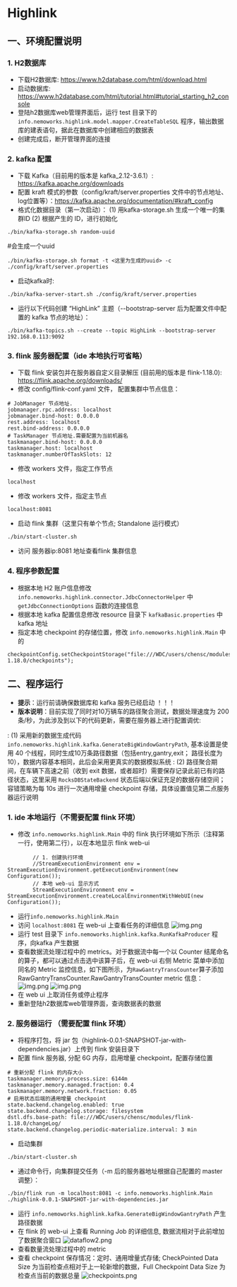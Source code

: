 # Highlink

## 一、环境配置说明

### 1. H2数据库

- 下载H2数据库: https://www.h2database.com/html/download.html 
- 启动数据库: https://www.h2database.com/html/tutorial.html#tutorial_starting_h2_console
- 登陆h2数据库web管理界面后，运行 test 目录下的 `info.nemoworks.highlink.model.mapper.CreateTableSQL` 程序，输出数据库的建表语句，据此在数据库中创建相应的数据表
- 创建完成后，断开管理界面的连接

### 2. kafka 配置
- 下载 Kafka（目前用的版本是 kafka_2.12-3.6.1）: https://kafka.apache.org/downloads
- 配置 kraft 模式的参数（config/kraft/server.properties 文件中的节点地址、log位置等）：https://kafka.apache.org/documentation/#kraft_config
- 格式化数据目录（第一次启动）： (1) 用kafka-storage.sh 生成一个唯一的集群ID (2) 根据产生的 ID，进行初始化
```
./bin/kafka-storage.sh random-uuid
```
 #会生成一个uuid
```
./bin/kafka-storage.sh format -t <这里为生成的uuid> -c ./config/kraft/server.properties
```
- 启动kafka时: 
```
./bin/kafka-server-start.sh ./config/kraft/server.properties
```
- 运行以下代码创建 “HighLink” 主题（--bootstrap-server 后为配置文件中配置的 kafka 节点的地址）：
```
./bin/kafka-topics.sh --create --topic HighLink --bootstrap-server 192.168.0.113:9092 
```

### 3. flink 服务器配置（ide 本地执行可省略）
- 下载 flink 安装包并在服务器自定义目录解压 (目前用的版本是 flink-1.18.0): https://flink.apache.org/downloads/
- 修改 config/flink-conf.yaml 文件， 配置集群中节点信息：
```
# JobManager 节点地址.
jobmanager.rpc.address: localhost
jobmanager.bind-host: 0.0.0.0
rest.address: localhost
rest.bind-address: 0.0.0.0
# TaskManager 节点地址.需要配置为当前机器名
taskmanager.bind-host: 0.0.0.0
taskmanager.host: localhost
taskmanager.numberOfTaskSlots: 12
```
- 修改 workers 文件，指定工作节点
```agsl
localhost
```
- 修改 workers 文件，指定主节点
```agsl
localhost:8081
```
- 启动 flink 集群（这里只有单个节点; Standalone 运行模式）
```
./bin/start-cluster.sh 
```
- 访问 服务器ip:8081 地址查看flink 集群信息

### 4. 程序参数配置
- 根据本地 H2 账户信息修改 `info.nemoworks.highlink.connector.JdbcConnectorHelper` 中 `getJdbcConnectionOptions` 函数的连接信息
- 根据本地 kafka 配置信息修改 resource 目录下 `kafkaBasic.properties` 中 kafka 地址
- 指定本地 checkpoint 的存储位置，修改 `info.nemoworks.highlink.Main` 中的
```
checkpointConfig.setCheckpointStorage("file:///WDC/users/chensc/modules/flink-1.18.0/checkpoints");
```
## 二、程序运行
- **提示**：运行前请确保数据库和 kafka 服务已经启动 ！！！
- **版本说明**：目前实现了同时对10万辆车的路径聚合测试，数据处理速度为 200条/秒，为此涉及到以下的代码更新，需要在服务器上进行配置调优:

: (1) 采用新的数据生成代码 `info.nemoworks.highlink.kafka.GenerateBigWindowGantryPath`, 基本设置是使用 40 个线程，同时生成10万条路径数据（包括entry,gantry,exit； 路径长度为10），数据内容基本相同，此后会采用更真实的数据模拟系统
: (2) 路径聚合期间，在车辆下高速之前（收到 exit 数据，或者超时）需要保存记录此前已有的路径状态，这里采用 `RocksDBStateBackend` 状态后端以保证充足的数据存储空间；容错策略为每 10s 进行一次通用增量 checkpoint 存储，具体设置值见第二点服务器运行说明

### 1. ide 本地运行（不需要配置 flink 环境）
- 修改 `info.nemoworks.highlink.Main` 中的 flink 执行环境如下所示（注释第一行，使用第二行），以在本地显示 flink web-ui
```
        // 1. 创建执行环境
        //StreamExecutionEnvironment env = StreamExecutionEnvironment.getExecutionEnvironment(new Configuration());
        // 本地 web-ui 显示方式
        StreamExecutionEnvironment env = StreamExecutionEnvironment.createLocalEnvironmentWithWebUI(new Configuration());
```
- 运行`info.nemoworks.highlink.Main`
- 访问 `localhost:8081` 在 web-ui 上查看任务的详细信息 
![img.png](src/main/resources/static/runningJob.png)
- 运行 test 目录下 `info.nemoworks.highlink.kafka.RunKafkaProducer` 程序，向kafka 产生数据
- 查看数据流处理过程中的 metrics。对于数据流中每一个以 Counter 结尾命名的算子，都可以通过点击选中该算子后，在 web-ui 右侧 Metric 菜单中添加同名的 Metric 监控信息，如下图所示，为`RawGantryTransCounter`算子添加 RawGantryTransCounter.RawGantryTransCounter metric 信息：
![img.png](src/main/resources/static/counterMetrics.png)
![img.png](src/main/resources/static/counterMetrics2.png)
- 在 web ui 上取消任务或停止程序
- 重新登陆h2数据库web管理界面，查询数据表的数据

### 2. 服务器运行 （需要配置 flink 环境）
- 将程序打包，将 jar 包（highlink-0.0.1-SNAPSHOT-jar-with-dependencies.jar）上传到 flink 安装目录下
- 配置 flink 服务器, 分配 6G 内存，启用增量 checkpoint，配置存储位置
```agsl
# 重新分配 flink 的内存大小
taskmanager.memory.process.size: 6144m
taskmanager.memory.managed.fraction: 0.4
taskmanager.memory.network.fraction: 0.05
# 启用状态后端的通用增量 checkpoint
state.backend.changelog.enabled: true
state.backend.changelog.storage: filesystem
dstl.dfs.base-path: file:///WDC/users/chensc/modules/flink-1.18.0/changeLog/
state.backend.changelog.periodic-materialize.interval: 3 min
```
- 启动集群
```
./bin/start-cluster.sh
```
- 通过命令行，向集群提交任务（-m 后的服务器地址根据自己配置的 master 调整）：
```
./bin/flink run -m localhost:8081 -c info.nemoworks.highlink.Main ./highlink-0.0.1-SNAPSHOT-jar-with-dependencies.jar
```
- 运行 `info.nemoworks.highlink.kafka.GenerateBigWindowGantryPath` 产生路径数据
- 在 flink 的 web-ui 上查看 Running Job 的详细信息, 数据流相对于此前增加了数据聚合窗口
![dataflow2.png](src%2Fmain%2Fresources%2Fstatic%2Fdataflow2.png)
- 查看数量流处理过程中的 metric
- 查看 checkpoint 保存情况：定时、通用增量式存储; CheckPointed Data Size 为当前检查点相对于上一轮新增的数据，Full Checkpoint Data Size 为检查点当前的数据总量
![checkpoints.png](src%2Fmain%2Fresources%2Fstatic%2Fcheckpoints.png)

